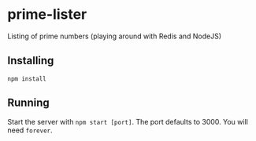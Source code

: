 # prime-lister
Listing of prime numbers (playing around with Redis and NodeJS)

## Installing

    npm install

## Running

Start the server with `npm start [port]`.  The port defaults to 3000.  You will need `forever`.

